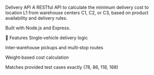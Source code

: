 Delivery API
A RESTful API to calculate the minimum delivery cost to location L1 from warehouse centers C1, C2, or C3, based on product availability and delivery rules.

Built with Node.js and Express.

🚀 Features
Single‑vehicle delivery logic

Inter‑warehouse pickups and multi‑stop routes

Weight‑based cost calculation

Matches provided test cases exactly (78, 86, 118, 168)

